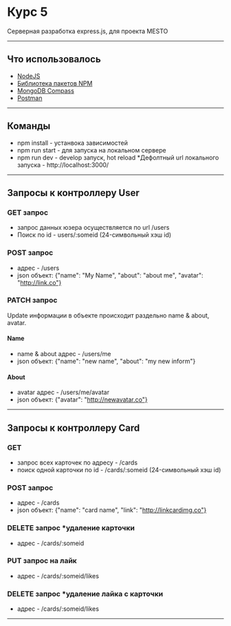 # Курс 5

Серверная разработка express.js, для проекта MESTO

____

## Что использовалось

- [NodeJS](https://nodejs.org/en/)
- [Библиотека пакетов NPM](https://nodejs.org/en/download/)
- [MongoDB Compass](https://www.mongodb.com/products/compass)
- [Postman](https://www.postman.com/)

____

## Команды

- npm install - устанвока зависимостей
- npm run start - для запуска на локальном сервере
- npm run dev - develop запуск, hot reload
*Дефолтный url локального запуска - http://localhost:3000/
____

## Запросы к контроллеру User

### GET запрос

- запрос данных юзера осуществляется по url /users
- Поиск по id - users/:someid (24-символьный хэш id)

### POST запрос

- адрес - /users
- json объект: {"name": "My Name", "about": "about me", "avatar": "http://link.co"}

### PATCH запрос

Update информации в объекте происходит раздельно name & about, avatar.

#### Name

- name & about адрес - /users/me
- json объект: {"name": "new name", "about": "my new inform"}

#### About

- avatar адрес - /users/me/avatar
- json объект: {"avatar": "http://newavatar.co"}

____

## Запросы к контроллеру Card

### GET 
- запрос всех карточек по адресу - /cards
- поиск одной карточки по id - /cards/:someid (24-символьный хэш id)

### POST запрос

- адрес - /cards
- json объект: {"name": "card name", "link": "http://linkcardimg.co"}

### DELETE запрос *удаление карточки

- адрес - /cards/:someid

### PUT запрос на лайк

- адрес - /cards/:someid/likes

### DELETE запрос *удаление лайка с карточки

- адрес - /cards/:someid/likes

____

